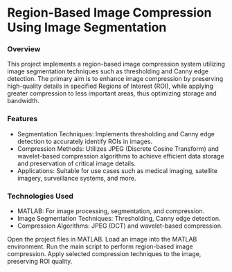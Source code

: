 # Region-Based Image Compression Using Image Segmentation

### Overview
This project implements a region-based image compression system utilizing image segmentation techniques such as thresholding and Canny edge detection. The primary aim is to enhance image compression by preserving high-quality details in specified Regions of Interest (ROI),  while applying greater compression to less important areas, thus optimizing storage and bandwidth.

### Features
- Segmentation Techniques: Implements thresholding and Canny edge detection to accurately identify ROIs in images.
- Compression Methods: Utilizes JPEG </h4>(Discrete Cosine Transform) and wavelet-based compression algorithms to achieve efficient data storage and preservation of critical image details.
- Applications: Suitable for use cases such as medical imaging, satellite imagery, surveillance systems, and more.

### Technologies Used
- MATLAB: For image processing, segmentation, and compression.
- Image Segmentation Techniques: Thresholding, Canny edge detection.
- Compression Algorithms: JPEG (DCT) and wavelet-based compression.

Open the project files in MATLAB.
Load an image into the MATLAB environment.
Run the main script to perform region-based image compression.
Apply selected compression techniques to the image, preserving ROI quality.
